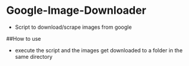 # Google-Image-Downloader
- Script to download/scrape images from google

##How to use
- execute the script and the images get downloaded to a folder in the same directory

